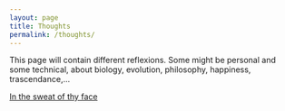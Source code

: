 ```yaml
---
layout: page
title: Thoughts
permalink: /thoughts/
---
```


This page will contain different reflexions. Some might be personal and some technical,
about biology, evolution, philosophy, happiness, trascendance,...

[In the sweat of thy face][sweat-of-thy-face]

[sweat-of-thy-face]: /pages/thoughts/swetofthyface
